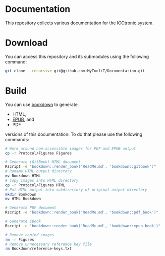# Documentation

This repository collects various documentation for the [ICOtronic system](https://www.mytoolit.com/ICOtronic).

# Download

You can access this repository and its submodules using the following command:

```sh
git clone --recursive git@github.com:MyTooliT/Documentation.git
```

# Build

You can use [bookdown](http://bookdown.org) to generate

- HTML,
- [EPUB](https://en.m.wikipedia.org/wiki/EPUB), and
- PDF

versions of this documentation. To do that please use the following commands:

```sh
# Work around non-accessible images for PDF and EPUB output
cp -r Protocol/Figures Figures

# Generate (GitBook) HTML document
Rscript -e "bookdown::render_book('ReadMe.md', 'bookdown::gitbook')"
# Rename HTML output directory
mv Bookdown HTML
# Copy images into HTML directory
cp -r Protocol/Figures HTML
# Put HTML output into subdirectory of original output directory
mkdir Bookdown
mv HTML Bookdown

# Generate PDF document
Rscript -e "bookdown::render_book('ReadMe.md', 'bookdown::pdf_book')"

# Generate EBook
Rscript -e "bookdown::render_book('ReadMe.md', 'bookdown::epub_book')"

# Remove copied images
rm -r Figures
# Remove unnecessary reference key file
rm Bookdown/reference-keys.txt
```
